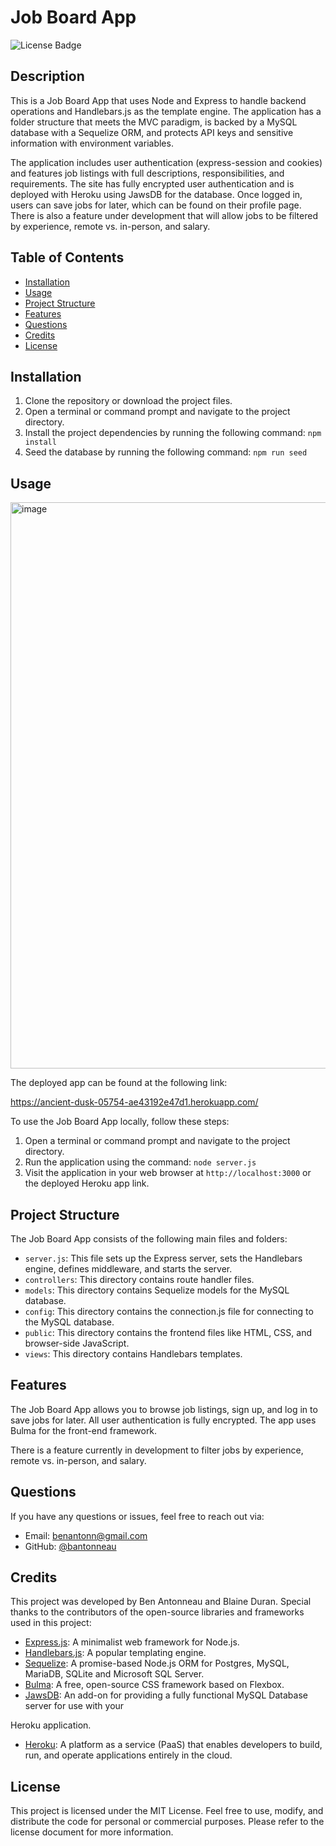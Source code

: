 # Job Board App
![License Badge](https://img.shields.io/badge/license-MIT-green)

## Description
This is a Job Board App that uses Node and Express to handle backend operations and Handlebars.js as the template engine. The application has a folder structure that meets the MVC paradigm, is backed by a MySQL database with a Sequelize ORM, and protects API keys and sensitive information with environment variables.

The application includes user authentication (express-session and cookies) and features job listings with full descriptions, responsibilities, and requirements. The site has fully encrypted user authentication and is deployed with Heroku using JawsDB for the database. Once logged in, users can save jobs for later, which can be found on their profile page. There is also a feature under development that will allow jobs to be filtered by experience, remote vs. in-person, and salary.

## Table of Contents
* [Installation](#installation)
* [Usage](#usage)
* [Project Structure](#project-structure)
* [Features](#features)
* [Questions](#questions)
* [Credits](#credits)
* [License](#license)

## Installation
1. Clone the repository or download the project files.
2. Open a terminal or command prompt and navigate to the project directory.
3. Install the project dependencies by running the following command: `npm install`
4. Seed the database by running the following command: `npm run seed`

## Usage
<img width="906" alt="image" src="https://github.com/bantonneau/jobBoard/assets/109747300/571c1ef3-b26c-4da3-80f7-40c7fa74706c">

The deployed app can be found at the following link:

https://ancient-dusk-05754-ae43192e47d1.herokuapp.com/

To use the Job Board App locally, follow these steps:

1. Open a terminal or command prompt and navigate to the project directory.
2. Run the application using the command: `node server.js`
3. Visit the application in your web browser at `http://localhost:3000` or the deployed Heroku app link.

## Project Structure
The Job Board App consists of the following main files and folders:

* `server.js`: This file sets up the Express server, sets the Handlebars engine, defines middleware, and starts the server.
* `controllers`: This directory contains route handler files.
* `models`: This directory contains Sequelize models for the MySQL database.
* `config`: This directory contains the connection.js file for connecting to the MySQL database.
* `public`: This directory contains the frontend files like HTML, CSS, and browser-side JavaScript.
* `views`: This directory contains Handlebars templates.

## Features
The Job Board App allows you to browse job listings, sign up, and log in to save jobs for later. All user authentication is fully encrypted. The app uses Bulma for the front-end framework.

There is a feature currently in development to filter jobs by experience, remote vs. in-person, and salary.

## Questions
If you have any questions or issues, feel free to reach out via:

* Email: [benantonn@gmail.com](mailto:benantonn@gmail.com)
* GitHub: [@bantonneau](https://github.com/bantonneau)

## Credits
This project was developed by Ben Antonneau and Blaine Duran. Special thanks to the contributors of the open-source libraries and frameworks used in this project:

* [Express.js](https://expressjs.com/): A minimalist web framework for Node.js.
* [Handlebars.js](https://handlebarsjs.com/): A popular templating engine.
* [Sequelize](https://sequelize.org/): A promise-based Node.js ORM for Postgres, MySQL, MariaDB, SQLite and Microsoft SQL Server.
* [Bulma](https://bulma.io/): A free, open-source CSS framework based on Flexbox.
* [JawsDB](https://www.jawsdb.com/): An add-on for providing a fully functional MySQL Database server for use with your

 Heroku application.
* [Heroku](https://www.heroku.com/): A platform as a service (PaaS) that enables developers to build, run, and operate applications entirely in the cloud.

## License
This project is licensed under the MIT License. Feel free to use, modify, and distribute the code for personal or commercial purposes. Please refer to the license document for more information.
